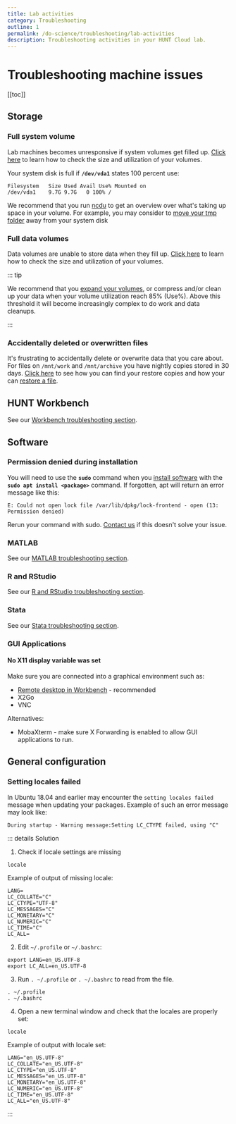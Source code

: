 ```yaml
---
title: Lab activities
category: Troubleshooting
outline: 1
permalink: /do-science/troubleshooting/lab-activities
description: Troubleshooting activities in your HUNT Cloud lab.
---
```


# Troubleshooting machine issues

[[toc]]



## Storage

### Full system volume

Lab machines becomes unresponsive if system volumes get filled up. [Click here](/do-science/faq/storage/#how-can-i-see-the-sizes-of-my-lab-volumes) to learn how to check the size and utilization of your volumes.

Your system disk is full if **`/dev/vda1`** states 100 percent use:

```
Filesystem   Size Used Avail Use% Mounted on
/dev/vda1    9.7G 9.7G   0 100% /
```

We recommend that you run [ncdu](/do-science/faq/storage/#how-can-i-find-out-what-is-taking-the-most-space-on-volume) to get an overview over what's taking up space in your volume. For example, you may consider to [move your tmp folder](/do-science/faq/storage/#how-can-i-move-my-tmp-out-of-the-root) away from your system disk

### Full data volumes

Data volumes are unable to store data when they fill up. [Click here](/do-science/faq/storage/#how-can-i-see-the-sizes-of-my-lab-volumes) to learn how to check the size and utilization of your volumes.

::: tip

We recommend that you [expand your volumes](/administer-science/service-desk/lab-orders/#store), or compress and/or clean up your data when your volume utilization reach 85% (Use%). Above this threshold it will become increasingly complex to do work and data cleanups.

:::

### Accidentally deleted or overwritten files

It's frustrating to accidentally delete or overwrite data that you care about. For files on `/mnt/work` and `/mnt/archive` you have nightly copies stored in 30 days. [Click here](/administer-science/data/faq/#where-do-i-find-my-restore-files) to see how you can find your restore copies and how your can [restore a file](/administer-science/data/faq/#how-can-i-restore-a-file).



## HUNT Workbench

See our [Workbench troubleshooting section](/do-science/hunt-workbench/troubleshooting/).



## Software

### Permission denied during installation

You will need to use the **`sudo`** command when you [install software](/do-science/faq/compute/#software) with the **`sudo apt install <package>`** command. If forgotten, apt will return an error message like this:

```
E: Could not open lock file /var/lib/dpkg/lock-frontend - open (13: Permission denied)
```

Rerun your command with sudo. [Contact us](/contact) if this doesn't solve your issue.


### MATLAB

See our [MATLAB troubleshooting section](/do-science/tools/analytical/Matlab/#activate-license).

### R and RStudio

See our [R and RStudio troubleshooting section](/do-science/tools/analytical/r-studio/#troubleshooting).

### Stata

See our [Stata troubleshooting section](/do-science/tools/analytical/stata/#troubleshooting).

### GUI Applications

#### No X11 display variable was set

Make sure you are connected into a graphical environment such as:
- [Remote desktop in Workbench](/do-science/hunt-workbench/getting-started/remote-desktop/) - recommended
- X2Go
- VNC

Alternatives:
- MobaXterm - make sure X Forwarding is enabled to allow GUI applications to run.

## General configuration

### Setting locales failed

In Ubuntu 18.04 and earlier may encounter the `setting locales failed` message when updating your packages. Example of such an error message may look like:

```
During startup - Warning message:Setting LC_CTYPE failed, using "C"
```

::: details Solution

1. Check if locale settings are missing

```
locale
```

Example of output of missing locale:

```
LANG=
LC_COLLATE="C"
LC_CTYPE="UTF-8"
LC_MESSAGES="C"
LC_MONETARY="C"
LC_NUMERIC="C"
LC_TIME="C"
LC_ALL=
```

2. Edit `~/.profile` or `~/.bashrc`:

```
export LANG=en_US.UTF-8
export LC_ALL=en_US.UTF-8
```

3. Run `. ~/.profile` or `. ~/.bashrc` to read from the file.

```
. ~/.profile
. ~/.bashrc
```

4. Open a new terminal window and check that the locales are properly set:

```
locale
```

Example of output with locale set:

```
LANG="en_US.UTF-8"
LC_COLLATE="en_US.UTF-8"
LC_CTYPE="en_US.UTF-8"
LC_MESSAGES="en_US.UTF-8"
LC_MONETARY="en_US.UTF-8"
LC_NUMERIC="en_US.UTF-8"
LC_TIME="en_US.UTF-8"
LC_ALL="en_US.UTF-8"
```

:::
